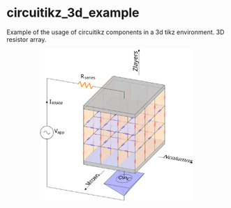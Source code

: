 # circuitikz_3d_example
Example of the usage of circuitikz components in a 3d tikz environment. 3D resistor array.

<p align="center">
  <img src="3d_res_array.svg" width="350" title="3d resistor array" style="background: white">
</p>
